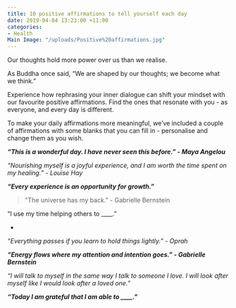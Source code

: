 ```yaml
---
title: 10 positive affirmations to tell yourself each day
date: 2019-04-04 13:23:00 +11:00
categories:
- Health
Main Image: "/uploads/Positive%20affirmations.jpg"
---
```


Our thoughts hold more power over us than we realise.

As Buddha once said, “We are shaped by our thoughts; we become what we think.”

Experience how rephrasing your inner dialogue can shift your mindset with our favourite positive affirmations. Find the ones that resonate with you - as everyone, and every day is different.

To make your daily affirmations more meaningful, we’ve included a couple of affirmations with some blanks that you can fill in - personalise and change them as you wish.

***“This is a wonderful day. I have never seen this before.” - Maya Angelou***

*“Nourishing myself is a joyful experience, and I am worth the time spent on my healing.” - Louise Hay*

***“Every experience is an opportunity for growth.”***

> "The universe has my back." - Gabrielle Bernstein

“I use my time helping others to ____.”

* 

*“Everything passes if you learn to hold things lightly.” - Oprah*

***“Energy flows where my attention and intention goes.” - Gabrielle Bernstein***

*“I will talk to myself in the same way I talk to someone I love. I will look after myself like I would look after a loved one.”*

***“Today I am grateful that I am able to ____."***